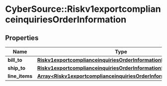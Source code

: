 # CyberSource::Riskv1exportcomplianceinquiriesOrderInformation

## Properties
Name | Type | Description | Notes
------------ | ------------- | ------------- | -------------
**bill_to** | [**Riskv1exportcomplianceinquiriesOrderInformationBillTo**](Riskv1exportcomplianceinquiriesOrderInformationBillTo.md) |  | [optional] 
**ship_to** | [**Riskv1exportcomplianceinquiriesOrderInformationShipTo**](Riskv1exportcomplianceinquiriesOrderInformationShipTo.md) |  | [optional] 
**line_items** | [**Array&lt;Riskv1exportcomplianceinquiriesOrderInformationLineItems&gt;**](Riskv1exportcomplianceinquiriesOrderInformationLineItems.md) |  | [optional] 


